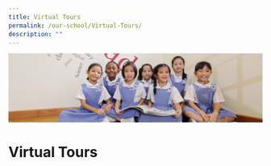 ```yaml
---
title: Virtual Tours
permalink: /our-school/Virtual-Tours/
description: ""
---
```

![](/images/UsefulVideos.jpg)

Virtual Tours
=============
